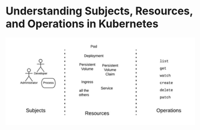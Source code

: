 # Understanding Subjects, Resources, and Operations in Kubernetes

![Subjects Resources Operations](https://github.com/reselbob/k8sassets/blob/master/rbac/images/RBAC-items.jpeg?raw=true)